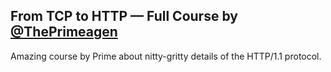 ## From TCP to HTTP — Full Course by [@ThePrimeagen](https://github.com/ThePrimeagen)


Amazing course by Prime about nitty-gritty details of the HTTP/1.1 protocol.
